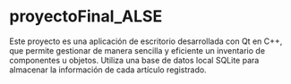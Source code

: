 # proyectoFinal_ALSE
Este proyecto es una aplicación de escritorio desarrollada con Qt en C++, que permite gestionar de manera sencilla y eficiente un inventario de componentes u objetos. Utiliza una base de datos local SQLite para almacenar la información de cada artículo registrado.
